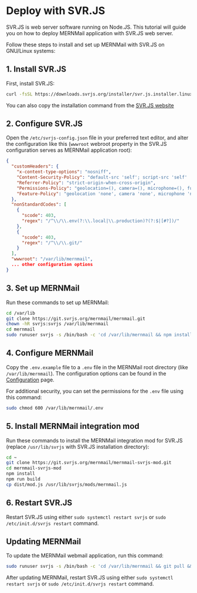 # Deploy with SVR.JS

SVR.JS is web server software running on Node.JS. This tutorial will guide you on how to deploy MERNMail application with SVR.JS web server.

Follow these steps to install and set up MERNMail with SVR.JS on GNU/Linux systems:

## 1. Install SVR.JS

First, install SVR.JS:

```bash
curl -fsSL https://downloads.svrjs.org/installer/svr.js.installer.linux.20240509.sh > /tmp/installer.sh && sudo bash /tmp/installer.sh
```

You can also copy the installation command from the [SVR.JS website](https://svrjs.org)

## 2. Configure SVR.JS

Open the `/etc/svrjs-config.json` file in your preferred text editor, and alter the configuration like this (`wwwroot` webroot property in the SVR.JS configuration serves as MERNMail application root):

```json
{
  "customHeaders": {
    "x-content-type-options": "nosniff",
    "Content-Security-Policy": "default-src 'self'; script-src 'self' 'sha256-VA8O2hAdooB288EpSTrGLl7z3QikbWU9wwoebO/QaYk=' 'sha256-+5XkZFazzJo8n0iOP4ti/cLCMUudTf//Mzkb7xNPXIc=' 'sha256-MS6/3FCg4WjP9gwgaBGwLpRCY6fZBgwmhVCdrPrNf3E=' 'sha256-tQjf8gvb2ROOMapIxFvFAYBeUJ0v1HCbOcSmDNXGtDo='; style-src 'self' 'unsafe-inline'; img-src 'self' data: *; frame-src 'self' data:",
    "Referrer-Policy": "strict-origin-when-cross-origin",
    "Permissions-Policy": "geolocation=(), camera=(), microphone=(), fullscreen=*",
    "Feature-Policy": "geolocation 'none', camera 'none', microphone 'none', fullscreen *"
  },
  "nonStandardCodes": [
    {
      "scode": 403,
      "regex": "/^\\/\\.env(?:\\.local|\\.production)?(?:$|[#?])/"
    },
    {
      "scode": 403,
      "regex": "/^\\/\\.git/"
    }
  ],
  "wwwroot": "/var/lib/mernmail",
  ... other configuration options
}
```

## 3. Set up MERNMail

Run these commands to set up MERNMail:

```bash
cd /var/lib
git clone https://git.svrjs.org/mernmail/mernmail.git
chown -hR svrjs:svrjs /var/lib/mernmail
cd mernmail
sudo runuser svrjs -s /bin/bash -c 'cd /var/lib/mernmail && npm install && npm run build'
```

## 4. Configure MERNMail

Copy the `.env.example` file to a `.env` file in the MERNMail root directory (like `/var/lib/mernmail`). The configuration options can be found in the [Configuration](/docs/configuration) page.

For additional security, you can set the permissions for the `.env` file using this command:
```bash
sudo chmod 600 /var/lib/mernmail/.env
```

## 5. Install MERNMail integration mod

Run these commands to install the MERNMail integration mod for SVR.JS (replace `/usr/lib/svrjs` with SVR.JS installation directory):

```bash
cd ~
git clone https://git.svrjs.org/mernmail/mernmail-svrjs-mod.git
cd mernmail-svrjs-mod
npm install
npm run build
cp dist/mod.js /usr/lib/svrjs/mods/mernmail.js
```

## 6. Restart SVR.JS

Restart SVR.JS using either `sudo systemctl restart svrjs` or `sudo /etc/init.d/svrjs restart` command.

## Updating MERNMail

To update the MERNMail webmail application, run this command:

```bash
sudo runuser svrjs -s /bin/bash -c 'cd /var/lib/mernmail && git pull && npm install && npm run build'
```

After updating MERNMail, restart SVR.JS using either `sudo systemctl restart svrjs` or `sudo /etc/init.d/svrjs restart` command.